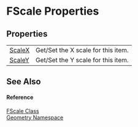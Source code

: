 # FScale Properties




## Properties
<table>
<tr>
<td><a href="91514c98-318d-41d5-f6e6-88ef230e20b3.md">ScaleX</a></td>
<td>Get/Set the X scale for this item.</td></tr>
<tr>
<td><a href="772a1024-7611-ee58-175d-0ca5ed18bf14.md">ScaleY</a></td>
<td>Get/Set the Y scale for this item.</td></tr>
</table>

## See Also


#### Reference
<a href="8751e565-0ebe-e38a-1423-a8beec9293ee.md">FScale Class</a>  
<a href="eb409b48-e279-bdb4-daf3-3196b72d55a2.md">Geometry Namespace</a>  

